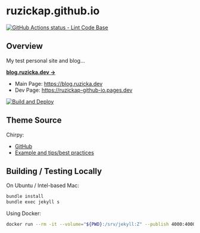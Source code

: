 # ruzickap.github.io

[![GitHub Actions status - Lint Code Base](https://github.com/ruzickap/ruzickap.github.io/actions/workflows/mega-linter.yml/badge.svg)](https://github.com/ruzickap/ruzickap.github.io/actions/workflows/mega-linter.yml)

## Overview

My test personal site and blog...

[**blog.ruzicka.dev →**](https://blog.ruzicka.dev)

- Main Page: <https://blog.ruzicka.dev>
- Dev Page: <https://ruzickap-github-io.pages.dev>

[![Build and Deploy](https://github.com/ruzickap/ruzickap.github.io/actions/workflows/gh-pages-build.yml/badge.svg?branch=main)](https://github.com/ruzickap/ruzickap.github.io/actions/workflows/gh-pages-build.yml)

## Theme Source

Chirpy:

- [GitHub](https://github.com/cotes2020/jekyll-theme-chirpy)
- [Example and tips/best practices](https://chirpy.cotes.page/)

## Building / Testing Locally

On Ubuntu / Intel-based Mac:

```bash
bundle install
bundle exec jekyll s
```

Using Docker:

```bash
docker run --rm -it --volume="${PWD}:/srv/jekyll:Z" --publish 4000:4000 jekyll/jekyll jekyll serve
```
